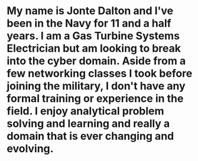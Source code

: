 # My name is Jonte Dalton and I've been in the Navy for 11 and a half years. I am a Gas Turbine Systems Electrician but am looking to break into the cyber domain.  Aside from a few networking classes I took before joining the military, I don't have any formal training or experience in the field. I enjoy analytical problem solving and learning and really a domain that is ever changing and evolving. 
